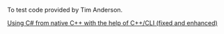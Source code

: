 To test code provided by Tim Anderson.

[Using C# from native C++ with the help of C++/CLI (fixed and enhanced)](http://pragmateek.com/using-c-from-native-c-with-the-help-of-ccli-v2/)
